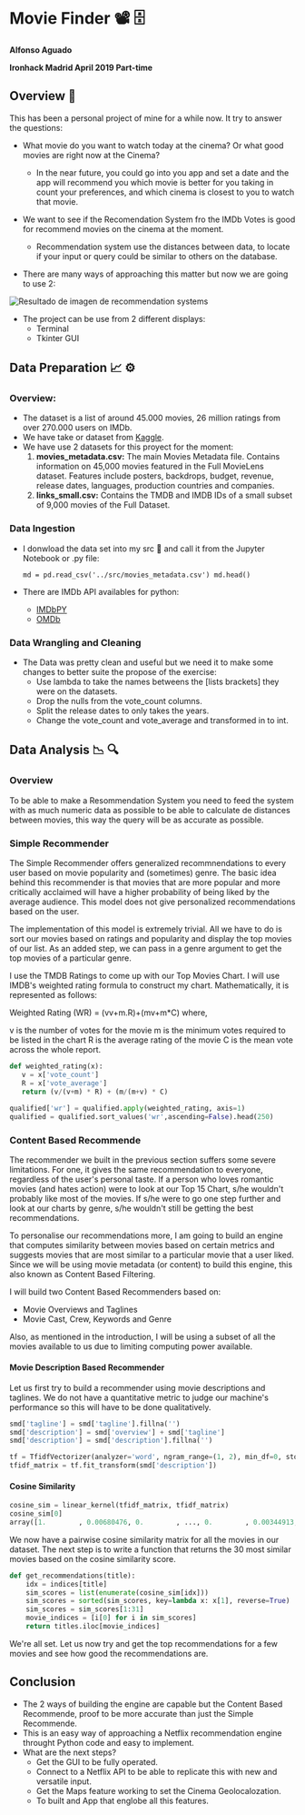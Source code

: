 # Movie Finder :film_projector: :file_cabinet:

**Alfonso Aguado**

**Ironhack Madrid April 2019 Part-time**

## Overview :eyes:

This has been a personal project of mine for a while now. It try to answer the questions: 

* What movie do you want to watch today at the cinema? Or what good movies are right now at the Cinema?
  * In the near future, you could go into you app and set a date and the app will recommend you which movie is better for you taking in count your preferences, and which cinema is closest to you to watch that movie.
* We want to see if the Recomendation System fro the IMDb Votes is good for recommend movies on the cinema at the moment.
  * Recommendation system use the distances between data, to locate if your input or query could be similar to others on the database.

* There are many ways of approaching this matter but now we are going to use 2:

![Resultado de imagen de recommendation systems](http://datameetsmedia.com/wp-content/uploads/2018/05/2ebah6c-1.png)

* The project can be use from 2 different displays:
  - Terminal
  - Tkinter GUI

## Data Preparation :chart_with_upwards_trend: :gear:

### Overview:

* The dataset is a list of around 45.000 movies, 26 million ratings from over 270.000 users on IMDb.
* We have take or dataset from [Kaggle](https://www.kaggle.com/rounakbanik/the-movies-dataset).
* We have use 2 datasets for this proyect for the moment:
  1. **movies_metadata.csv:** The main Movies Metadata file. Contains information on 45,000 movies featured in the Full MovieLens dataset. Features include posters, backdrops, budget, revenue, release dates, languages, production countries and companies.
  2. **links_small.csv:** Contains the TMDB and IMDB IDs of a small subset of 9,000 movies of the Full Dataset.

### Data Ingestion

* I donwload the data set into my src :file_folder: and call it from the Jupyter Notebook or .py file:

  `md = pd.read_csv('../src/movies_metadata.csv')
  md.head()`

* There are IMDb API availables for python:

  - [IMDbPY](https://pypi.org/project/IMDbPY/)
  - [OMDb](http://www.omdbapi.com/)

### Data Wrangling and Cleaning

* The Data was pretty clean and useful but we need it to make some changes to better suite the propose of the exercise:
  - Use lambda to take the names betweens the [lists brackets] they were on the datasets.
  - Drop the nulls from the vote_count columns.
  -  Split the release dates to only takes the years.
  - Change the vote_count and vote_average and transformed in to int.

## Data Analysis :chart_with_downwards_trend: :mag:

### Overview

To be able to make a Resommendation System you need to feed the system with as much numeric data as possible to be able to calculate de distances between movies, this way the query will be as accurate as possible.

### Simple Recommender

The Simple Recommender offers generalized recommnendations to every user based on movie popularity and (sometimes) genre. The basic idea behind this recommender is that movies that are more popular and more critically acclaimed will have a higher probability of being liked by the average audience. This model does not give personalized recommendations based on the user.

The implementation of this model is extremely trivial. All we have to do is sort our movies based on ratings and popularity and display the top movies of our list. As an added step, we can pass in a genre argument to get the top movies of a particular genre.

I use the TMDB Ratings to come up with our Top Movies Chart. I will use IMDB's weighted rating formula to construct my chart. Mathematically, it is represented as follows:

Weighted Rating (WR) = (vv+m.R)+(mv+m*C) where,

v is the number of votes for the movie m is the minimum votes required to be listed in the chart R is the average rating of the movie C is the mean vote across the whole report.

```python
def weighted_rating(x):    
   v = x['vote_count']    
   R = x['vote_average']    
   return (v/(v+m) * R) + (m/(m+v) * C)
 
qualified['wr'] = qualified.apply(weighted_rating, axis=1)
qualified = qualified.sort_values('wr',ascending=False).head(250)
```

### Content Based Recommende

The recommender we built in the previous section suffers some severe limitations. For one, it gives the same recommendation to everyone, regardless of the user's personal taste. If a person who loves romantic movies (and hates action) were to look at our Top 15 Chart, s/he wouldn't probably like most of the movies. If s/he were to go one step further and look at our charts by genre, s/he wouldn't still be getting the best recommendations.

To personalise our recommendations more, I am going to build an engine that computes similarity between movies based on certain metrics and suggests movies that are most similar to a particular movie that a user liked. Since we will be using movie metadata (or content) to build this engine, this also known as Content Based Filtering.

I will build two Content Based Recommenders based on:

- Movie Overviews and Taglines
- Movie Cast, Crew, Keywords and Genre

Also, as mentioned in the introduction, I will be using a subset of all the movies available to us due to limiting computing power available.

#### Movie Description Based Recommender

Let us first try to build a recommender using movie descriptions and taglines. We do not have a quantitative metric to judge our machine's performance so this will have to be done qualitatively.

```python
smd['tagline'] = smd['tagline'].fillna('')
smd['description'] = smd['overview'] + smd['tagline']
smd['description'] = smd['description'].fillna('')

tf = TfidfVectorizer(analyzer='word', ngram_range=(1, 2), min_df=0, stop_words='english')
tfidf_matrix = tf.fit_transform(smd['description'])
```

#### Cosine Similarity

```Python
cosine_sim = linear_kernel(tfidf_matrix, tfidf_matrix)
cosine_sim[0]
array([1.        , 0.00680476, 0.        , ..., 0.        , 0.00344913,\n       0.        ])
```

We now have a pairwise cosine similarity matrix for all the movies in our dataset. The next step is to write a function that returns the 30 most similar movies based on the cosine similarity score.

```python
def get_recommendations(title):
  	idx = indices[title]
    sim_scores = list(enumerate(cosine_sim[idx]))
    sim_scores = sorted(sim_scores, key=lambda x: x[1], reverse=True)
    sim_scores = sim_scores[1:31]
    movie_indices = [i[0] for i in sim_scores]
    return titles.iloc[movie_indices]
```

We're all set. Let us now try and get the top recommendations for a few movies and see how good the recommendations are.

## Conclusion

* The 2 ways of building the engine are capable but the Content Based Recommende, proof to be more accurate than just the Simple Recommende.
* This is an easy way of approaching a Netflix recommendation engine throught Python code and easy to implement.
* What are the next steps?
  - Get the GUI to be fully operated.
  - Connect to a Netflix API to be able to replicate this with new and versatile input.
  - Get the Maps feature working to set the Cinema Geolocalozation.
  - To built and App that englobe all this features.
